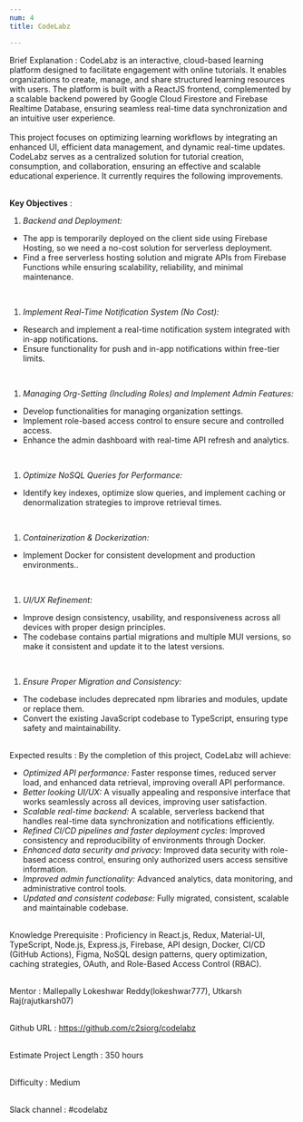 ```yaml
---
num: 4
title: CodeLabz

---
```


Brief Explanation
: CodeLabz is an interactive, cloud-based learning platform designed to facilitate engagement with online tutorials. It enables organizations to create, manage, and share structured learning resources with users. The platform is built with a ReactJS frontend, complemented by a scalable backend powered by Google Cloud Firestore and Firebase Realtime Database, ensuring seamless real-time data synchronization and an intuitive user experience.
<br><br>
This project focuses on optimizing learning workflows by integrating an enhanced UI, efficient data management, and dynamic real-time updates. CodeLabz serves as a centralized solution for tutorial creation, consumption, and collaboration, ensuring an effective and scalable educational experience. It currently requires the following improvements.
<br><br>

**Key Objectives**
: 

1. *Backend and Deployment:* 
* The app is temporarily deployed on the client side using Firebase Hosting, so we need a no-cost solution for serverless deployment.
* Find a free serverless hosting solution and migrate APIs from Firebase Functions while ensuring scalability, reliability, and minimal maintenance.
<br>

1. *Implement Real-Time Notification System (No Cost):*
* Research and implement a real-time notification system integrated with in-app notifications.
* Ensure functionality for push and in-app notifications within free-tier limits.
<br>

1. *Managing Org-Setting (Including Roles) and Implement Admin Features:*
* Develop functionalities for managing organization settings.
* Implement role-based access control to ensure secure and controlled access.
* Enhance the admin dashboard with real-time API refresh and analytics.
<br>

1. *Optimize NoSQL Queries for Performance:*
* Identify key indexes, optimize slow queries, and implement caching or denormalization strategies to improve retrieval times.
<br>

1. *Containerization & Dockerization:*
* Implement Docker for consistent development and production environments..
<br>

1. *UI/UX Refinement:*
* Improve design consistency, usability, and responsiveness across all devices with proper design principles.
* The codebase contains partial migrations and multiple MUI versions, so make it consistent and update it to the latest versions.
<br>

1. *Ensure Proper Migration and Consistency:*
* The codebase includes deprecated npm libraries and modules, update or replace them.
* Convert the existing JavaScript codebase to TypeScript, ensuring type safety and maintainability.
<br><br>

Expected results
: By the completion of this project, CodeLabz will achieve:

* *Optimized API performance:* Faster response times, reduced server load, and enhanced data retrieval, improving overall API performance.
* *Better looking UI/UX:* A visually appealing and responsive interface that works seamlessly across all devices, improving user satisfaction.
* *Scalable real-time backend:* A scalable, serverless backend that handles real-time data synchronization and notifications efficiently.
* *Refined CI/CD pipelines and faster deployment cycles:*  Improved consistency and reproducibility of environments through Docker.
* *Enhanced data security and privacy:* Improved data security with role-based access control, ensuring only authorized users access sensitive information.
* *Improved admin functionality:* Advanced analytics, data monitoring, and administrative control tools.
* *Updated and consistent codebase:* Fully migrated, consistent, scalable and maintainable codebase.
<br><br>

Knowledge Prerequisite
: Proficiency in React.js, Redux, Material-UI, TypeScript, Node.js, Express.js, Firebase, API design, Docker, CI/CD (GitHub Actions), Figma, NoSQL design patterns, query optimization, caching strategies, OAuth, and Role-Based Access Control (RBAC).
<br><br>

Mentor
: Mallepally Lokeshwar Reddy(lokeshwar777), Utkarsh Raj(rajutkarsh07)
<br><br>

Github URL
: <https://github.com/c2siorg/codelabz>
<br><br>

Estimate Project Length
: 350 hours
<br><br>

Difficulty
:  Medium
<br><br>

Slack channel
: #codelabz
<br><br>
